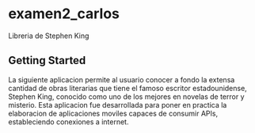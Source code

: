 # examen2_carlos

Libreria de Stephen King

## Getting Started

La siguiente aplicacion permite al usuario conocer a fondo la extensa cantidad de obras literarias que tiene el famoso escritor estadounidense, Stephen King, conocido como uno de los mejores en novelas de terror y misterio. Esta aplicacion fue desarrollada para poner en practica la elaboracion de aplicaciones moviles capaces de consumir APIs, estableciendo conexiones a internet.

